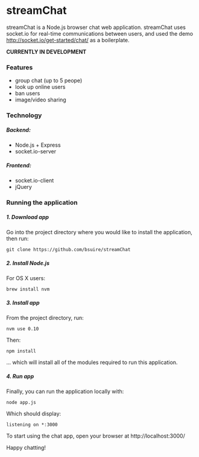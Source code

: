 streamChat
==========

streamChat is a Node.js browser chat web application.
streamChat uses socket.io for real-time communications between users, and used the demo http://socket.io/get-started/chat/ as a boilerplate.

**CURRENTLY IN DEVELOPMENT**

### Features  
 - group chat (up to 5 peope)
 - look up online users
 - ban users
 - image/video sharing

### Technology

##### Backend:
  - Node.js + Express
  - socket.io-server
  
##### Frontend:
  - socket.io-client
  - jQuery


### Running the application

##### 1. Download app

Go into the project directory where you would like to install the application, then run:
```
git clone https://github.com/bsuire/streamChat
```

##### 2. Install Node.js

For OS X users:
```
brew install nvm
```

##### 3. Install app

From the project directory, run:
```
nvm use 0.10
```
Then:

```
npm install
```
... which will install all of the modules required to run this application.

##### 4. Run app

Finally, you can run the application locally with:
```
node app.js
```
Which should display:
```
listening on *:3000
```
To start using the chat app, open your browser at http://localhost:3000/

Happy chatting!





